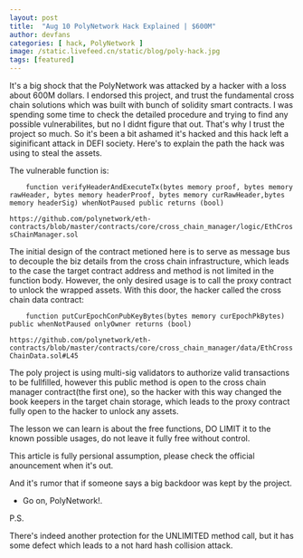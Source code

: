 ```yaml
---
layout: post
title:  "Aug 10 PolyNetwork Hack Explained | $600M"
author: devfans
categories: [ hack, PolyNetwork ]
image: /static.livefeed.cn/static/blog/poly-hack.jpg
tags: [featured]
---
```


It's a big shock that the PolyNetwork was attacked by a hacker with a loss about 600M dollars. I endorsed this project, and trust the fundamental cross chain solutions which was built with bunch of solidity smart contracts. I was spending some time to check the detailed procedure and trying to find any possible vulnerabilites, but no I didnt figure that out. That's why I trust the project so much. So it's been a bit ashamed it's hacked and this hack left a siginificant attack in DEFI society. Here's to explain the path the hack was using to steal the assets.

The vulnerable function is:
```
    function verifyHeaderAndExecuteTx(bytes memory proof, bytes memory rawHeader, bytes memory headerProof, bytes memory curRawHeader,bytes memory headerSig) whenNotPaused public returns (bool)
```
`https://github.com/polynetwork/eth-contracts/blob/master/contracts/core/cross_chain_manager/logic/EthCrossChainManager.sol`


The initial design of the contract metioned here is to serve as message bus to decouple the biz details from the cross chain infrastructure, which leads to the case the target contract address and method is not limited in the function body. However, the only desired usage is to call the proxy contract to unlock the wrapped assets. With this door, the hacker called the cross chain data contract:

```
    function putCurEpochConPubKeyBytes(bytes memory curEpochPkBytes) public whenNotPaused onlyOwner returns (bool) 

```
`https://github.com/polynetwork/eth-contracts/blob/master/contracts/core/cross_chain_manager/data/EthCrossChainData.sol#L45`

The poly project is using multi-sig validators to authorize valid transactions to be fullfilled, however this public method is open to the cross chain manager contract(the first one), so the hacker with this way changed the book keepers in the target chain storage, which leads to the proxy contract fully open to the hacker to unlock any assets. 



The lesson we can learn is about the free functions, DO LIMIT it to the known possible usages, do not leave it fully free without control.


This article is fully persional assumption, please check the official anouncement when it's out.

And it's rumor that if someone says a big backdoor was kept by the project.



- Go on, PolyNetwork!.



P.S.

There's indeed another protection for the UNLIMITED method call, but it has some defect which leads to a not hard hash collision attack.







